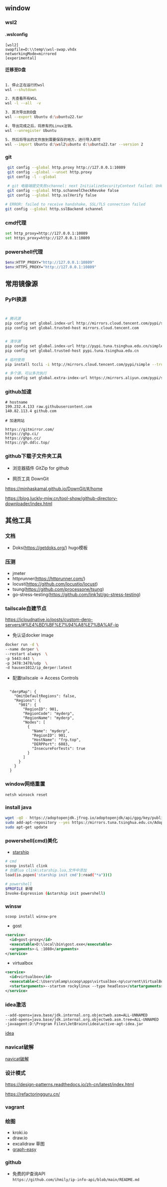 ## window <!-- {docsify-ignore-all} -->

### wsl2

#### .wslconfig

```text
[wsl2]
swapfile=D:\\temp\\wsl-swap.vhdx
networkingMode=mirrored
[experimental]

```

#### 迁移至D盘

```bash

1. 停止正在运行的wsl
wsl --shutdown

2. 先查看所有WSL
wsl -l --all  -v

3. 其次导出到D盘
wsl --export Ubuntu d:\ubuntu22.tar

4. 导出完成之后，将原有的Linux注销。
wsl --unregister Ubuntu

5. 然后将导出的文件放到需要保存的地方，进行导入即可
wsl --import Ubuntu d:\wsl2\ubuntu d:\ubuntu22.tar --version 2
```


### git

```bash
 git config --global http.proxy http://127.0.0.1:10809
 git config --global --unset http.proxy
 git config -l --global
 
 # git 电脑端提交失败schannel: next InitializeSecurityContext failed: Unknown error (0x80092013）
 git config --global http.schannelCheckRevoke false
 git config --global http.sslVerify false

# ERROR: failed to receive handshake, SSL/TLS connection failed
git config --global http.sslBackend schannel
```

### cmd代理

```bash
set http_proxy=http://127.0.0.1:10809
set https_proxy=http://127.0.0.1:10809
```

### powershell代理

```bash
$env:HTTP_PROXY="http://127.0.0.1:10809"
$env:HTTPS_PROXY="http://127.0.0.1:10809"
```

## 常用镜像源

### PyPI换源

```bash


# 腾讯源
pip config set global.index-url http://mirrors.cloud.tencent.com/pypi/simple
pip config set global.trusted-host mirrors.cloud.tencent.com


# 清华源
pip config set global.index-url http://pypi.tuna.tsinghua.edu.cn/simple
pip config set global.trusted-host pypi.tuna.tsinghua.edu.cn

# 临时使用
pip install tccli -i http://mirrors.cloud.tencent.com/pypi/simple --trusted-host mirrors.cloud.tencent.com

# 多个源，可以多次执行
pip config set global.extra-index-url https://mirrors.aliyun.com/pypi/simple/

```

### github加速

```vim
# hostname
199.232.4.133 raw.githubusercontent.com
140.82.113.4 github.com

# 加速网站

https://gitmirror.com/
https://ghp.ci/
https://ghps.cc/
https://gh.ddlc.top/

```

### github下载子文件夹工具

* 浏览器插件 GitZip for github

* 网页工具 DownGit

<https://minhaskamal.github.io/DownGit/#/home>

<https://blog.luckly-mjw.cn/tool-show/github-directory-downloader/index.html>

## 其他工具

### 文档

* Doks(<https://getdoks.org/>) hugo模板

### 压测

* jmeter
* httprunner(<https://httprunner.com/>)
* locust(<https://github.com/locustio/locust>)
* tsung(<https://github.com/processone/tsung>)
* go-stress-testing(<https://github.com/link1st/go-stress-testing>)

### tailscale自建节点

<https://icloudnative.io/posts/custom-derp-servers/#%E4%BD%BF%E7%94%A8%E7%BA%AF-ip>

* 免认证docker image

```bash
docker run -d \
--name derper \
--restart always  \
-p 5443:443 \
-p 3478:3478/udp  \
-d hausen1012/ip_derper:latest
```

* 配置tailscale -> Access Controls

```text

  "derpMap": {
    "OmitDefaultRegions": false,
    "Regions": {
      "901": {
        "RegionID": 901,
        "RegionCode": "myderp",
        "RegionName": "myderp",
        "Nodes": [
          {
            "Name": "myderp",
            "RegionID": 901,
            "HostName": "frp.top",
            "DERPPort": 6083,
            "InsecureForTests": true
          }
        ]
      }
    }
  }

```

### window网络重置

```bash
netsh winsock reset
```

### install java

```bash
wget -qO - https://adoptopenjdk.jfrog.io/adoptopenjdk/api/gpg/key/public | sudo apt-key add -
sudo add-apt-repository --yes https://mirrors.tuna.tsinghua.edu.cn/AdoptOpenJDK/deb
sudo apt-get update
```

### powershell(cmd)美化

* [starship](https://github.com/starship/starship)

```bash
# cmd 
scoop install clink 
# 创建lua clink\starship.lua,文件中添加
load(io.popen('starship init cmd'):read("*a"))()

# powershell
$PROFILE 新增
Invoke-Expression (&starship init powershell)
```

### winsw

`scoop install winsw-pre`

* gost

```xml
<service>
  <id>gost-proxy</id>
  <executable>D:\local\bin\gost.exe</executable>
  <arguments>-L :1080</arguments>
</service>
```

* virtualbox

```xml
<service>
  <id>virtualbox</id>
  <executable>C:\Users\mlamp\scoop\apps\virtualbox-np\current\VirtualBoxVM.exe</executable>
  <startarguments>--startvm rockylinux --type headless</startarguments>
</service>
```

### idea激活

```vim
--add-opens=java.base/jdk.internal.org.objectweb.asm=ALL-UNNAMED
--add-opens=java.base/jdk.internal.org.objectweb.asm.tree=ALL-UNNAMED
-javaagent:D:\Program Files\JetBrains\idea\active-agt-idea.jar
```

[idea](https://herouu.github.io/idea/idea.zip)

### navicat破解

[navicat破解](https://herouu.github.io/navicat/navicat-16.1.15.zip)

### 设计模式

<https://design-patterns.readthedocs.io/zh-cn/latest/index.html>

<https://refactoringguru.cn/>

### vagrant

### 绘图

* kroki.io
* draw.io
* excalidraw 草图
* [graph-easy](https://github.com/ironcamel/Graph-Easy.git)

### github
* 免费的IP查询API  
  `https://github.com/ihmily/ip-info-api/blob/main/README.md`

